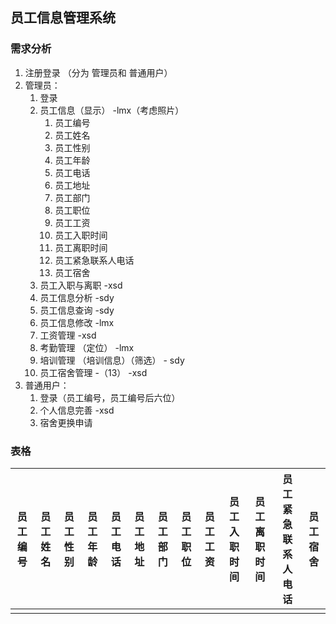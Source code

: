 ## 员工信息管理系统

### 需求分析

1. 注册登录 （分为 管理员和 普通用户）
2. 管理员：
    1. 登录
    2. 员工信息（显示） -lmx（考虑照片）
        1. 员工编号
        2. 员工姓名
        3. 员工性别
        4. 员工年龄
        5. 员工电话
        6. 员工地址
        7. 员工部门
        8. 员工职位
        9. 员工工资
        10. 员工入职时间
        11. 员工离职时间
        12. 员工紧急联系人电话
        13. 员工宿舍
    3. 员工入职与离职 -xsd
    4. 员工信息分析 -sdy
    5. 员工信息查询 -sdy
    6. 员工信息修改 -lmx
    7. 工资管理 -xsd
    8. 考勤管理 （定位） -lmx
    9. 培训管理 （培训信息）（筛选） - sdy
    10. 员工宿舍管理 -（13） -xsd
3. 普通用户：
    1. 登录（员工编号，员工编号后六位）
    2. 个人信息完善 -xsd
    3. 宿舍更换申请
    

### 表格

| 员工编号 | 员工姓名 | 员工性别 | 员工年龄 | 员工电话 | 员工地址 | 员工部门 | 员工职位 | 员工工资 | 员工入职时间 | 员工离职时间 | 员工紧急联系人电话 | 员工宿舍 |
|------|------|------|------|------|------|------|------|------|--------|--------|-----------|------|
|      |      |      |      |      |      |      |      |      |        |        |           |      |